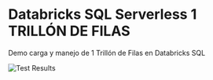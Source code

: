 # Databricks SQL Serverless 1 TRILLÓN DE FILAS
Demo carga y manejo de 1 Trillón de Filas en Databricks SQL


![Test Results](./images/TestResults.png)
